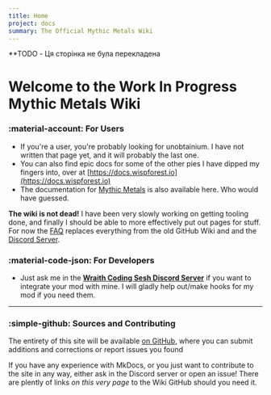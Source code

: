 ```yaml
---
title: Home
project: docs
summary: The Official Mythic Metals Wiki
---
```


**TODO - Ця сторінка не була перекладена

# Welcome to the Work In Progress Mythic Metals Wiki

### :material-account: For Users
- If you're a user, you're probably looking for unobtainium. I have not written that page yet, and it will probably the last one.
- You can also find epic docs for some of the other pies I have dipped my fingers into, over at [https://docs.wispforest.io](https://docs.wispforest.io)
- The documentation for [Mythic Metals](spec.md) is also available here. Who would have guessed.

**The wiki is not dead!** I have been very slowly working on getting tooling done, and finally I should be able to more effectively put out pages for stuff. For now the [FAQ](./faq.md) replaces everything from the old GitHub Wiki and and the [Discord Server](https://discord.com/invite/69cKvQWScC). 

### :material-code-json: For Developers
- Just ask me in the [**Wraith Coding Sesh Discord Server**](https://discord.com/invite/69cKvQWScC) if you want to integrate your mod with mine. I will gladly help out/make hooks for my mod if you need them. 

***

### :simple-github: Sources and Contributing

The entirety of this site will be available [on GitHub](https://github.com/Noaaan/MythicWiki), where you can submit additions and corrections or report issues you found

If you have any experience with MkDocs, or you just want to contribute to the site in any way, either ask in the Discord server or open an issue! There are plently of links *on this very page* to the Wiki GitHub should you need it. 